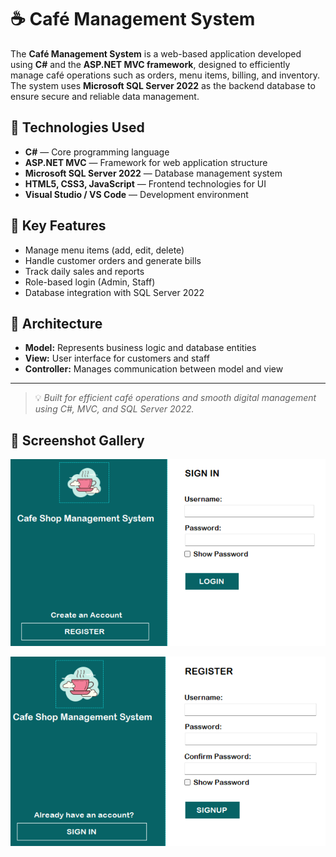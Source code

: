 # ☕ Café Management System

The **Café Management System** is a web-based application developed using **C#** and the **ASP.NET MVC framework**, designed to efficiently manage café operations such as orders, menu items, billing, and inventory. The system uses **Microsoft SQL Server 2022** as the backend database to ensure secure and reliable data management.

## 🔧 Technologies Used
- **C#** — Core programming language  
- **ASP.NET MVC** — Framework for web application structure  
- **Microsoft SQL Server 2022** — Database management system  
- **HTML5, CSS3, JavaScript** — Frontend technologies for UI  
- **Visual Studio / VS Code** — Development environment  

## 🚀 Key Features
- Manage menu items (add, edit, delete)  
- Handle customer orders and generate bills  
- Track daily sales and reports  
- Role-based login (Admin, Staff)  
- Database integration with SQL Server 2022  

## 📁 Architecture
- **Model:** Represents business logic and database entities  
- **View:** User interface for customers and staff  
- **Controller:** Manages communication between model and view  

---

> 💡 *Built for efficient café operations and smooth digital management using C#, MVC, and SQL Server 2022.*

 ##  📸 Screenshot Gallery
 ![logincafe](https://github.com/DheerajPandey88/Cafe-Management-system/blob/0339e8b1089a4910a800afe7be819b332e782373/Screenshot%202025-10-17%20031213.png)
 
![register](https://github.com/DheerajPandey88/Cafe-Management-system/blob/0339e8b1089a4910a800afe7be819b332e782373/Screenshot%202025-10-17%20031241.png)
 
 
